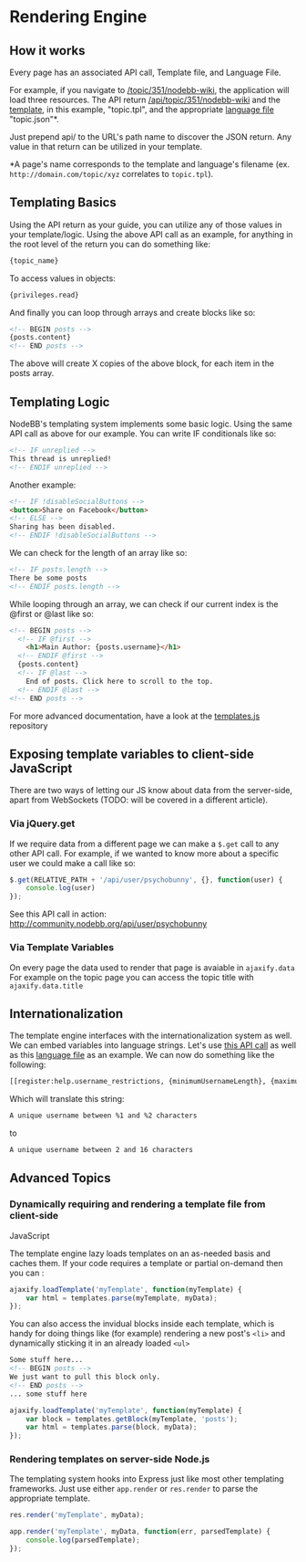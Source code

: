 Rendering Engine
================

How it works
------------

Every page has an associated API call, Template file, and Language File.

For example, if you navigate to
[/topic/351/nodebb-wiki](https://community.nodebb.org/topic/351/nodebb-wiki),
the application will load three resources. The API return
[/api/topic/351/nodebb-wiki](http://community.nodebb.org/api/topic/351/nodebb-wiki)
and the [template](https://community.nodebb.org/templates/topic.tpl), in
this example, "topic.tpl", and the appropriate [language
file](https://community.nodebb.org/language/en-GB/topic.json) "topic.json"\*.

Just prepend api/ to the URL's path name to discover the JSON return.
Any value in that return can be utilized in your template.

\*A page's name corresponds to the template and language's filename (ex.
`http://domain.com/topic/xyz` correlates to `topic.tpl`).

Templating Basics
-----------------

Using the API return as your guide, you can utilize any of those values
in your template/logic. Using the above API call as an example, for
anything in the root level of the return you can do something like:

``` html
{topic_name}
```

To access values in objects:

``` html
{privileges.read}
```

And finally you can loop through arrays and create blocks like so:

``` html
<!-- BEGIN posts -->
{posts.content}
<!-- END posts -->
```

The above will create X copies of the above block, for each item in the
posts array.

Templating Logic
----------------

NodeBB's templating system implements some basic logic. Using the same
API call as above for our example. You can write IF conditionals like
so:

``` html
<!-- IF unreplied -->
This thread is unreplied!
<!-- ENDIF unreplied -->
```

Another example:

``` html
<!-- IF !disableSocialButtons -->
<button>Share on Facebook</button>
<!-- ELSE -->
Sharing has been disabled.
<!-- ENDIF !disableSocialButtons -->
```

We can check for the length of an array like so:

``` html
<!-- IF posts.length -->
There be some posts
<!-- ENDIF posts.length -->
```

While looping through an array, we can check if our current index is the
@first or @last like so:

``` html
<!-- BEGIN posts -->
  <!-- IF @first -->
    <h1>Main Author: {posts.username}</h1>
  <!-- ENDIF @first -->
  {posts.content}
  <!-- IF @last -->
    End of posts. Click here to scroll to the top.
  <!-- ENDIF @last -->
<!-- END posts -->
```

For more advanced documentation, have a look at the
[templates.js](https://github.com/psychobunny/templates.js) repository

Exposing template variables to client-side JavaScript
-----------------------------------------------------

There are two ways of letting our JS know about data from the
server-side, apart from WebSockets (TODO: will be covered in a different
article).

### Via jQuery.get

If we require data from a different page we can make a `$.get` call to
any other API call. For example, if we wanted to know more about a
specific user we could make a call like so:

``` js
$.get(RELATIVE_PATH + '/api/user/psychobunny', {}, function(user) {
    console.log(user)
});
```

See this API call in action:
<http://community.nodebb.org/api/user/psychobunny>

### Via Template Variables

On every page the data used to render that page is avaiable in `ajaxify.data`
For example on the topic page you can access the topic title with `ajaxify.data.title`


Internationalization
--------------------

The template engine interfaces with the internationalization system as
well. We can embed variables into language strings. Let's use [this API
call](http://community.nodebb.org/api/register) as well as this
[language
file](http://community.nodebb.org/language/en-GB/register.json) as an
example. We can now do something like the following:

``` html
[[register:help.username_restrictions, {minimumUsernameLength}, {maximumUsernameLength}]]
```

Which will translate this string:

``` html
A unique username between %1 and %2 characters
```

to

``` html
A unique username between 2 and 16 characters
```

Advanced Topics
---------------

### Dynamically requiring and rendering a template file from client-side
JavaScript

The template engine lazy loads templates on an as-needed basis and
caches them. If your code requires a template or partial on-demand then
you can :

``` js
ajaxify.loadTemplate('myTemplate', function(myTemplate) {
    var html = templates.parse(myTemplate, myData);
});
```

You can also access the invidual blocks inside each template, which is
handy for doing things like (for example) rendering a new post's `<li>`
and dynamically sticking it in an already loaded `<ul>`

``` html
Some stuff here...
<!-- BEGIN posts -->
We just want to pull this block only.
<!-- END posts -->
... some stuff here
```

``` js
ajaxify.loadTemplate('myTemplate', function(myTemplate) {
    var block = templates.getBlock(myTemplate, 'posts');
    var html = templates.parse(block, myData);
});
```

### Rendering templates on server-side Node.js

The templating system hooks into Express just like most other templating
frameworks. Just use either `app.render` or `res.render` to parse the
appropriate template.

``` js
res.render('myTemplate', myData);
```

``` js
app.render('myTemplate', myData, function(err, parsedTemplate) {
    console.log(parsedTemplate);
});
```
